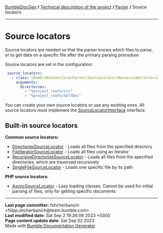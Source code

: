 <embed> <a href="/docs/readme.md">BumbleDocGen</a> <b>/</b> <a href="/docs/tech/readme.md">Technical description of the project</a> <b>/</b> <a href="/docs/tech/2.parser/readme.md">Parser</a> <b>/</b> Source locators<hr> </embed>

<embed> <h1>Source locators</h1> </embed>

Source locators are needed so that the parser knows which files to parse, or to get data on a specific file after the primary parsing procedure

Source locators are set in the configuration:

```yaml
 source_locators:
   - class: \BumbleDocGen\Core\Parser\SourceLocator\RecursiveDirectoriesSourceLocator
     arguments:
       directories:
         - "%project_root%/src"
         - "%project_root%/SelfDoc"
```


You can create your own source locators or use any existing ones. All source locators must implement the <a href="/docs/tech/2.parser/classes/SourceLocatorInterface.md">SourceLocatorInterface</a> interface.

<embed> <h2>Built-in source locators</h2> </embed>

**Common source locators:**

<embed> <ul><li><a href='/docs/tech/2.parser/classes/DirectoriesSourceLocator.md'>DirectoriesSourceLocator</a> - Loads all files from the specified directory</li><li><a href='/docs/tech/2.parser/classes/FileIteratorSourceLocator.md'>FileIteratorSourceLocator</a> - Loads all files using an iterator</li><li><a href='/docs/tech/2.parser/classes/RecursiveDirectoriesSourceLocator.md'>RecursiveDirectoriesSourceLocator</a> - Loads all files from the specified directories, which are traversed recursively</li><li><a href='/docs/tech/2.parser/classes/SingleFileSourceLocator.md'>SingleFileSourceLocator</a> - Loads one specific file by its path</li></ul> </embed>

**PHP source locators:**

<embed> <ul><li><a href='/docs/tech/2.parser/classes/AsyncSourceLocator.md'>AsyncSourceLocator</a> - Lazy loading classes. Cannot be used for initial parsing of files, only for getting specific documents</li></ul> </embed>

<div id='page_committer_info'>
<hr>
<b>Last page committer:</b> fshcherbanich &lt;filipp.shcherbanich@team.bumble.com&gt;<br><b>Last modified date:</b>   Sat Sep 2 19:26:06 2023 +0300<br><b>Page content update date:</b> Sat Sep 02 2023<br>Made with <a href='https://github.com/bumble-tech/bumble-doc-gen/blob/master/docs/readme.md'>Bumble Documentation Generator</div>